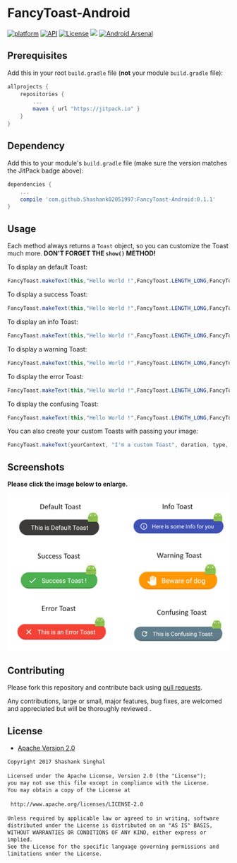 # FancyToast-Android
[![platform](https://img.shields.io/badge/platform-Android-yellow.svg)](https://www.android.com)
[![API](https://img.shields.io/badge/API-19%2B-brightgreen.svg?style=flat-square)](https://android-arsenal.com/api?level=19)
[![License](https://img.shields.io/badge/license-Apache%202-4EB1BA.svg?style=flat-square)](https://www.apache.org/licenses/LICENSE-2.0.html)
[![](https://jitpack.io/v/Shashank02051997/FancyToast-Android.svg)](https://jitpack.io/#Shashank02051997/FancyToast-Android)
[![Android Arsenal]( https://img.shields.io/badge/Android%20Arsenal-FancyToast-green.svg?style=flat )]( https://android-arsenal.com/details/1/6357 )
## Prerequisites

Add this in your root `build.gradle` file (**not** your module `build.gradle` file):

```gradle
allprojects {
	repositories {
		...
		maven { url "https://jitpack.io" }
	}
}
```

## Dependency

Add this to your module's `build.gradle` file (make sure the version matches the JitPack badge above):

```gradle
dependencies {
	...
	compile 'com.github.Shashank02051997:FancyToast-Android:0.1.1'
}
```
## Usage

Each method always returns a `Toast` object, so you can customize the Toast much more. **DON'T FORGET THE `show()` METHOD!**

To display an default Toast:

``` java
FancyToast.makeText(this,"Hello World !",FancyToast.LENGTH_LONG,FancyToast.DEFAULT);
```
To display a success Toast:

``` java
FancyToast.makeText(this,"Hello World !",FancyToast.LENGTH_LONG,FancyToast.SUCCESS);
```
To display an info Toast:

``` java
FancyToast.makeText(this,"Hello World !",FancyToast.LENGTH_LONG,FancyToast.INFO);
```
To display a warning Toast:

``` java
FancyToast.makeText(this,"Hello World !",FancyToast.LENGTH_LONG,FancyToast.WARNING);
```
To display the error Toast:

``` java
FancyToast.makeText(this,"Hello World !",FancyToast.LENGTH_LONG,FancyToast.ERROR);
```
To display the confusing Toast:

``` java
FancyToast.makeText(this,"Hello World !",FancyToast.LENGTH_LONG,FancyToast.CONFUSING);
```


You can also create your custom Toasts with passing your image:
``` java
FancyToast.makeText(yourContext, "I'm a custom Toast", duration, type, yourimage).show();
```

## Screenshots

**Please click the image below to enlarge.**


<img src="https://github.com/Shashank02051997/FancyToast-Android/blob/master/FancyToastCollage.png">


## Contributing

Please fork this repository and contribute back using
[pull requests](https://github.com/Shashank02051997/FancyToast-Android/pulls).

Any contributions, large or small, major features, bug fixes, are welcomed and appreciated
but will be thoroughly reviewed .

## License

* [Apache Version 2.0](http://www.apache.org/licenses/LICENSE-2.0.html)

```
Copyright 2017 Shashank Singhal

Licensed under the Apache License, Version 2.0 (the "License");
you may not use this file except in compliance with the License.
You may obtain a copy of the License at

 http://www.apache.org/licenses/LICENSE-2.0

Unless required by applicable law or agreed to in writing, software
distributed under the License is distributed on an "AS IS" BASIS,
WITHOUT WARRANTIES OR CONDITIONS OF ANY KIND, either express or implied.
See the License for the specific language governing permissions and
limitations under the License.
